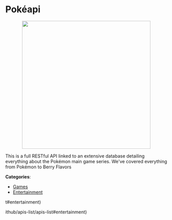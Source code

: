# Pokéapi
<p align="center">
    <img width="400" src="https://raw.githubusercontent.com/apis-list/apis-list/apis/pokeapi/logo_256x256.png" />
</p>

This is a full RESTful API linked to an extensive database detailing everything about the Pokémon main game series.  We've covered everything from Pokémon to Berry Flavors



**Categories**:
- [Games](https://github.com/apis-list/apis-list#games)
- [Entertainment](https://github.com/apis-list/apis-list#entertainment)



t#entertainment)





ithub/apis-list/apis-list#entertainment)




